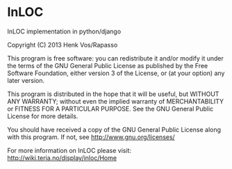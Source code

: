 InLOC
=====

InLOC implementation in python/django

Copyright (C) 2013  Henk Vos/Rapasso

This program is free software: you can redistribute it and/or modify
it under the terms of the GNU General Public License as published by
the Free Software Foundation, either version 3 of the License, or
(at your option) any later version.

This program is distributed in the hope that it will be useful,
but WITHOUT ANY WARRANTY; without even the implied warranty of
MERCHANTABILITY or FITNESS FOR A PARTICULAR PURPOSE.  See the
GNU General Public License for more details.

You should have received a copy of the GNU General Public License
along with this program.  If not, see <http://www.gnu.org/licenses/>

For more information on InLOC please visit: http://wiki.teria.no/display/inloc/Home